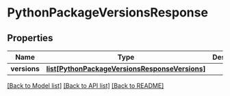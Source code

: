 # PythonPackageVersionsResponse

## Properties
Name | Type | Description | Notes
------------ | ------------- | ------------- | -------------
**versions** | [**list[PythonPackageVersionsResponseVersions]**](PythonPackageVersionsResponseVersions.md) |  | 

[[Back to Model list]](../README.md#documentation-for-models) [[Back to API list]](../README.md#documentation-for-api-endpoints) [[Back to README]](../README.md)

